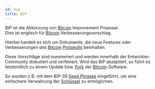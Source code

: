 ```yaml
---
id: bip
title: BIP
---
```


BIP ist die Abkürzung von [Bitcoin](bitcoin) Improvement Proposal.  
Dies ist englisch für [Bitcoin](bitcoin) Verbesserungsvorschlag.

Hierbei handelt es sich um Dokumente, die neue Features oder Verbesserungen des [Bitcoin](bitcoin) [Protokolls](../p/protokoll) beinhalten.

Diese Vorschläge sind nummeriert und werden innerhalb der Entwickler-Community diskutiert und verfeinert. Wird das BIP akzeptiert, so führt es letztendlich zu einem Update bzw. [Fork](../f/fork) der [Bitcoin](bitcoin)-Software.

So wurden z.B. mit dem BIP-39 [Seed Phrases](../s/seed-phrase) eingeführt, um eine einfachere Verwahrung der [Schlüssel](../s/schluessel) zu ermöglichen.
